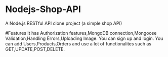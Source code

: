 # Nodejs-Shop-API
A Node.js RESTful API clone project (a simple shop API)

#Features
It has Authorization features,MongoDB connection,Mongoose Validation,Handling Errors,Uploading Image.
You can sign up and login.
You can add Users,Products,Orders and use a lot of functionalites such as GET,UPDATE,POST,DELETE.
